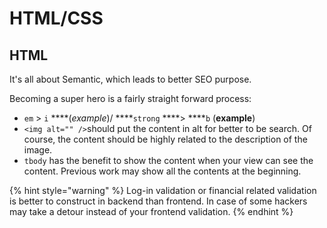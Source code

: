 # HTML/CSS

## HTML

It's all about Semantic, which leads to better SEO purpose.

Becoming a super hero is a fairly straight forward process:

* `em` &gt; `i` ****\(_example_\)/ ****`strong` ****&gt; ****`b` \(**example**\) 
* `<img alt="" />`should put the content in alt for better to be search. Of course, the content should be highly related to the description of the image.
* `tbody` has the benefit to show the content when your view can see the content. Previous work may show all the contents at the beginning.

{% hint style="warning" %}
Log-in validation or financial related validation is better to construct in backend than frontend. In case of some hackers may take a detour instead of your frontend validation.
{% endhint %}




